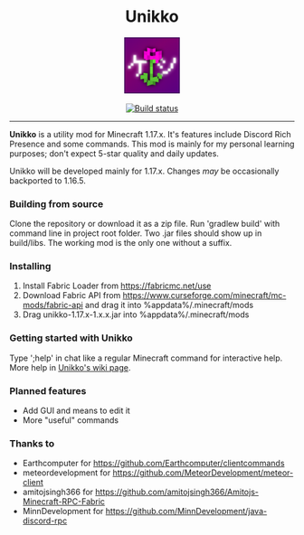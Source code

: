 <h1 align="center">Unikko</h1>
<p align="center">
<img src="https://raw.githubusercontent.com/jnkyto/Unikko/main/src/main/resources/assets/unikko/unikko.png" width="20%" alt="The logo of Unikko Utility Mod">
</p>

<a href="https://github.com/jnkyto/Unikko/actions/workflows/build.yml">
    <p align="center">
        <img src="https://github.com/jnkyto/Unikko/actions/workflows/build.yml/badge.svg" alt="Build status">
    </p>
</a>

---

<b>Unikko</b> is a utility mod for Minecraft 1.17.x. It's features include Discord Rich Presence and some commands. This mod is mainly for my personal learning purposes; don't expect 5-star quality and daily updates.

Unikko will be developed mainly for 1.17.x. Changes *may* be occasionally backported to 1.16.5.

### Building from source
Clone the repository or download it as a zip file. Run 'gradlew build' with command line in project root folder. Two .jar files should show up in build/libs. The working mod is the only one without a suffix.

### Installing
1. Install Fabric Loader from https://fabricmc.net/use
2. Download Fabric API from https://www.curseforge.com/minecraft/mc-mods/fabric-api and drag it into %appdata%/.minecraft/mods
3. Drag unikko-1.17.x-1.x.x.jar into %appdata%/.minecraft/mods

### Getting started with Unikko
Type ';help' in chat like a regular Minecraft command for interactive help. More help in [Unikko's wiki page](https://github.com/jnkyto/Unikko/wiki).

### Planned features
- Add GUI and means to edit it
- More "useful" commands

### Thanks to
- Earthcomputer for https://github.com/Earthcomputer/clientcommands
- meteordevelopment for https://github.com/MeteorDevelopment/meteor-client
- amitojsingh366 for https://github.com/amitojsingh366/Amitojs-Minecraft-RPC-Fabric
- MinnDevelopment for https://github.com/MinnDevelopment/java-discord-rpc
